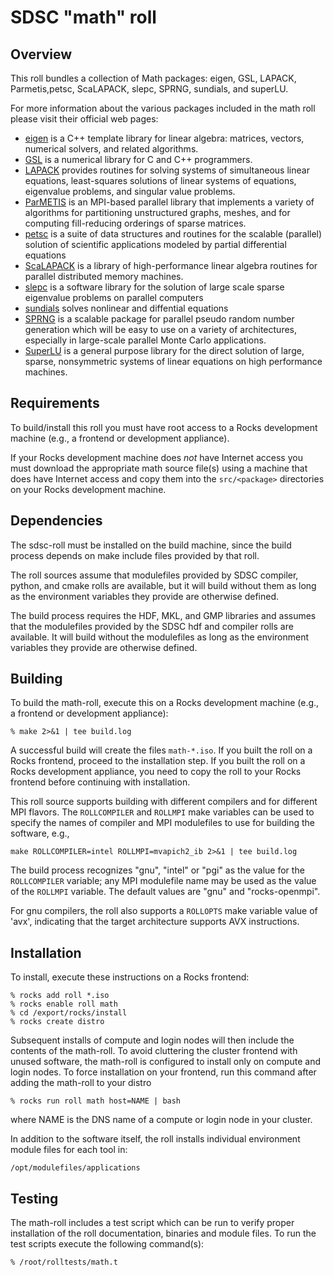 # SDSC "math" roll

## Overview

This roll bundles a collection of Math packages: eigen, GSL, LAPACK, Parmetis,petsc, ScaLAPACK, slepc, SPRNG, sundials, and superLU.

For more information about the various packages included in the math roll please visit their official web pages:

- <a href="http://http://eigen.tuxfamily.org/" target="_blank">eigen</a> is a C++ template library for linear algebra: matrices, vectors, numerical solvers, and related algorithms.
- <a href="http://www.gnu.org/software/gsl/" target="_blank">GSL</a> is a numerical library for C and C++ programmers.
- <a href="http://www.netlib.org/lapack/" target="_blank">LAPACK</a> provides routines for solving systems of simultaneous linear equations, least-squares solutions of linear systems of equations, eigenvalue problems, and singular value problems.
- <a href="http://glaros.dtc.umn.edu/gkhome/metis/parmetis/overview" target="_blank">ParMETIS</a> is an MPI-based parallel library that implements a variety of algorithms for partitioning unstructured graphs, meshes, and for computing fill-reducing orderings of sparse matrices.
- <a href="http://www.mcs.anl.gov/petsc/" target="_blank">petsc</a>  is a suite of data structures and routines for the scalable (parallel) solution of scientific applications modeled by partial differential equations
- <a href="http://www.netlib.org/scalapack/" target="_blank">ScaLAPACK</a> is a library of high-performance linear algebra routines for parallel distributed memory machines.
- <a href="http://www.grycap.upv.es/slepc" target="_blank">slepc</a>  is a software library for the solution of large scale sparse eigenvalue problems on parallel computers
- <a href="http://computation.llnl.gov/casc/sundials/main.html" target="_blank">sundials</a>  solves nonlinear and diffential equations
- <a href="http://www.sprng.org" target="_blank">SPRNG</a> is a scalable package for parallel pseudo random number generation which will be easy to use on a variety of architectures, especially in large-scale parallel Monte Carlo applications.
- <a href="http://crd-legacy.lbl.gov/~xiaoye/SuperLU/" target="_blank">SuperLU</a> is a general purpose library for the direct solution of large, sparse, nonsymmetric systems of linear equations on high performance machines.


## Requirements

To build/install this roll you must have root access to a Rocks development
machine (e.g., a frontend or development appliance).

If your Rocks development machine does *not* have Internet access you must
download the appropriate math source file(s) using a machine that does
have Internet access and copy them into the `src/<package>` directories on your
Rocks development machine.


## Dependencies

The sdsc-roll must be installed on the build machine, since the build process
depends on make include files provided by that roll.

The roll sources assume that modulefiles provided by SDSC compiler, python, and
cmake rolls are available, but it will build without them as long as the
environment variables they provide are otherwise defined.

The build process requires the HDF, MKL, and GMP libraries and assumes that the
modulefiles provided by the SDSC hdf and compiler rolls are available.  It will
build without the modulefiles as long as the environment variables they provide
are otherwise defined.


## Building

To build the math-roll, execute this on a Rocks development
machine (e.g., a frontend or development appliance):

```shell
% make 2>&1 | tee build.log
```

A successful build will create the files `math-*.iso`.  If you built the
roll on a Rocks frontend, proceed to the installation step. If you built the
roll on a Rocks development appliance, you need to copy the roll to your Rocks
frontend before continuing with installation.

This roll source supports building with different compilers and for different
MPI flavors.  The `ROLLCOMPILER` and `ROLLMPI` make variables can be used to
specify the names of compiler and MPI modulefiles to use for building the
software, e.g.,

```shell
make ROLLCOMPILER=intel ROLLMPI=mvapich2_ib 2>&1 | tee build.log
```

The build process recognizes "gnu", "intel" or "pgi" as the value for the
`ROLLCOMPILER` variable; any MPI modulefile name may be used as the value of
the `ROLLMPI` variable.  The default values are "gnu" and "rocks-openmpi".

For gnu compilers, the roll also supports a `ROLLOPTS` make variable value of
'avx', indicating that the target architecture supports AVX instructions.


## Installation

To install, execute these instructions on a Rocks frontend:

```shell
% rocks add roll *.iso
% rocks enable roll math
% cd /export/rocks/install
% rocks create distro
```

Subsequent installs of compute and login nodes will then include the contents
of the math-roll.  To avoid cluttering the cluster frontend with unused
software, the math-roll is configured to install only on compute and
login nodes. To force installation on your frontend, run this command after
adding the math-roll to your distro

```shell
% rocks run roll math host=NAME | bash
```

where NAME is the DNS name of a compute or login node in your cluster.

In addition to the software itself, the roll installs individual environment
module files for each tool in:

```shell
/opt/modulefiles/applications
```


## Testing

The math-roll includes a test script which can be run to verify proper
installation of the roll documentation, binaries and module files. To
run the test scripts execute the following command(s):

```shell
% /root/rolltests/math.t 
```
